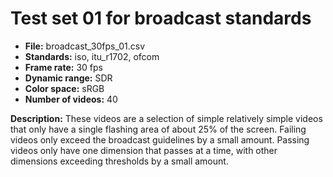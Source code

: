 # Test set 01 for broadcast standards

 - **File:** broadcast_30fps_01.csv
 - **Standards:** iso, itu_r1702, ofcom 
 - **Frame rate:** 30 fps
 - **Dynamic range:** SDR
 - **Color space:** sRGB
 - **Number of videos:** 40

**Description:** These videos are a selection of simple relatively simple videos that only have a single flashing area of about 25% of the screen.
Failing videos only exceed the broadcast guidelines by a small amount.
Passing videos only have one dimension that passes at a time, with other dimensions exceeding thresholds by a small amount.
